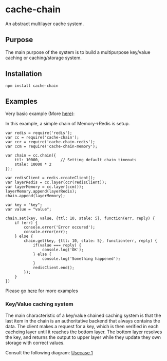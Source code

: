 # cache-chain
An abstract multilayer cache system.

## Purpose
The main purpose of the system is to build a multipurpose key/value caching or caching/storage system.

## Installation

```
npm install cache-chain
```

## Examples

Very basic example (More [here](https://github.com/akayami/cache-chain-examples)):

In this example, a simple chain of Memory->Redis is setup.

```
var redis = require('redis');
var cc = require('cache-chain');
var ccr = require('cache-chain-redis');
var ccm = require('cache-chain-memory');

var chain = cc.chain({
	ttl: 10000,			// Setting default chain timeouts
	stale: 10000 * 2
});

var redisClient = redis.createClient();
var layerRedis = cc.layer(ccr(redisClient));
var layerMemory = cc.layer(ccm());
layerMemory.append(layerRedis);
chain.append(layerMemory);

var key = "key";
var value = "value";

chain.set(key, value, {ttl: 10, stale: 5}, function(err, reply) {
	if (err) {
		console.error('Error occured');
		console.error(err);
	} else {
		chain.get(key, {ttl: 10, stale: 5}, function(err, reply) {
			if(value === reply) {
				console.log('OK');
			} else {
				console.log('Something happened');
			}
			redisClient.end();
		});
	}
})
```

Please go [here](https://github.com/akayami/cache-chain-examples) for more examples


### Key/Value caching system

The main characteristic of a key/value chained caching system is that the last item in the chain is an authoritative backend that always contains the data. The client makes a request for a key, which is then verified in each cacheing layer until it reaches the bottom layer. The bottom layer resolves the key, and returns the output to upper layer while they update they own storage with correct values.

Consult the following diagram:
[Usecase 1](https://docs.google.com/drawings/d/1nh694sgPjEO1g7CagnQgC61gMwacge9PyaXPGMYSZjk/edit?usp=sharing)

